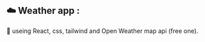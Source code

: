 ☁️ Weather app :
-----------------
🌟 useing React, css, tailwind and Open Weather map api (free one).